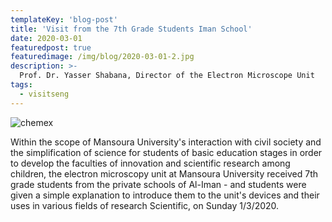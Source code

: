 ```yaml
---
templateKey: 'blog-post'
title: 'Visit from the 7th Grade Students Iman School'
date: 2020-03-01
featuredpost: true
featuredimage: /img/blog/2020-03-01-2.jpg
description: >-
  Prof. Dr. Yasser Shabana, Director of the Electron Microscope Unit
tags:
  - visitseng 
---
```


![chemex](/img/blog/2020-03-01-2.jpg)

Within the scope of Mansoura University's interaction with civil society and the simplification of science for students of basic education stages in order to develop the faculties of innovation and scientific research among children, the electron microscopy unit at Mansoura University received 7th grade students from the private schools of Al-Iman - and students were given a simple explanation to introduce them to the unit's devices and their uses in various fields of research Scientific, on Sunday 1/3/2020.
